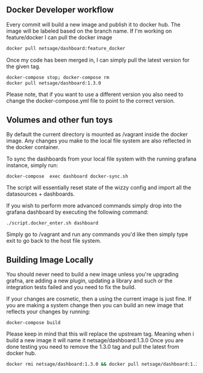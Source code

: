 ## Docker Developer workflow

Every commit will build a new image and publish it to docker hub.  The image will be labeled based on the branch name.  If I'm working on feature/docker I can pull the docker image

```sh
docker pull netsage/dashboard:feature_docker
```

Once my code has been merged in, I can simply pull the latest version for the given tag.  

```sh
docker-compose stop; docker-compose rm 
docker pull netsage/dashboard:1.3.0
```

Please note, that if you want to use a different version you also need to change the docker-compose.yml file to point to the correct version.

## Volumes and other fun toys

By default the current directory is mounted as /vagrant inside the docker image.  Any changes you make to the local file system are also reflected in the docker container. 

To sync the dashboards from your local file system with the running grafana instance, simply run:

```
docker-compose  exec dashboard docker-sync.sh
```

The script will essentially reset state of the wizzy config and import all the datasources + dashboards. 

If you wish to perform more advanced commands simply drop into the grafana dashboard by executing the following command:

```
./script.docker_enter.sh dashboard
```

Simply go to /vagrant and run any commands you'd like then simply type exit to go back to the host file system. 

## Building Image Locally

You should never need to build a new image unless you're upgrading grafna, are adding a new plugin, updating a library and such or the integration tests failed and you need to fix the build.

If your changes are cosmetic, then a using the current image is just fine.  If you are making a system change then you can build 
an new image that reflects your changes by running:

```
docker-compose build
```

Please keep in mind that this will replace the upstream tag.  Meaning when i build a new image it will name it netsage/dashboard:1.3.0  Once you are done testing 
you need to remove the 1.3.0 tag and pull the latest from docker hub.

```sh
docker rmi netsage/dashboard:1.3.0 && docker pull netsage/dashboard:1.3.0 
```